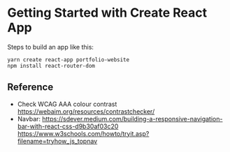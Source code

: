 # Getting Started with Create React App

Steps to build an app like this:

```
yarn create react-app portfolio-website
npm install react-router-dom
```

## Reference
- Check WCAG AAA colour contrast 
https://webaim.org/resources/contrastchecker/
- Navbar:
https://sdever.medium.com/building-a-responsive-navigation-bar-with-react-css-d9b30af03c20
https://www.w3schools.com/howto/tryit.asp?filename=tryhow_js_topnav

